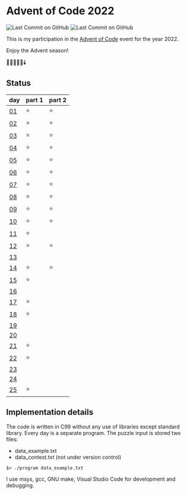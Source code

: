 # Advent of Code 2022

![Last Commit on GitHub](https://img.shields.io/github/license/piscilus/aoc22)
![Last Commit on GitHub](https://img.shields.io/github/last-commit/piscilus/aoc22)

This is my participation in the [Advent of Code](https://adventofcode.com/2022)
event for the year 2022.

Enjoy the Advent season!

🌟🎄🎅🎁🔔🕯️

## Status

| day                                        | part 1 | part 2 |
|--------------------------------------------|--------|--------|
| [01](day01/day01.md)                       |     ⭐ |     ⭐ |
| [02](https://adventofcode.com/2022/day/2)  |     ⭐ |     ⭐ |
| [03](https://adventofcode.com/2022/day/3)  |     ⭐ |     ⭐ |
| [04](https://adventofcode.com/2022/day/4)  |     ⭐ |     ⭐ |
| [05](https://adventofcode.com/2022/day/5)  |     ⭐ |     ⭐ |
| [06](https://adventofcode.com/2022/day/6)  |     ⭐ |     ⭐ |
| [07](https://adventofcode.com/2022/day/7)  |     ⭐ |     ⭐ |
| [08](https://adventofcode.com/2022/day/8)  |     ⭐ |     ⭐ |
| [09](https://adventofcode.com/2022/day/9)  |     ⭐ |     ⭐ |
| [10](https://adventofcode.com/2022/day/10) |     ⭐ |     ⭐ |
| [11](https://adventofcode.com/2022/day/11) |     ⭐ |         |
| [12](https://adventofcode.com/2022/day/12) |     ⭐ |     ⭐ |
| [13](https://adventofcode.com/2022/day/13) |        |         |
| [14](https://adventofcode.com/2022/day/14) |     ⭐ |     ⭐ |
| [15](https://adventofcode.com/2022/day/15) |     ⭐ |        |
| [16](https://adventofcode.com/2022/day/16) |        |        |
| [17](day17/day17.md)                       |     ⭐ |        |
| [18](day17/day18.md)                       |     ⭐ |        |
| [19](https://adventofcode.com/2022/day/19) |        |        |
| [20](https://adventofcode.com/2022/day/21) |        |        |
| [21](day21/day21.md)                       |     ⭐ |        |
| [22](day22/day22.md)                       |     ⭐ |        |
| [23](https://adventofcode.com/2022/day/23) |        |        |
| [24](https://adventofcode.com/2022/day/24) |        |        |
| [25](day25/day25.md)                       |     ⭐ |        |

## Implementation details

The code is written in C99 without any use of libraries except standard library.
Every day is a separate program. The puzzle input is stored two files:

- data_example.txt
- data_contest.txt (not under version control)

```console
$> ./program data_example.txt
```

I use msys, gcc, GNU make, Visual Studio Code for development and debugging.
